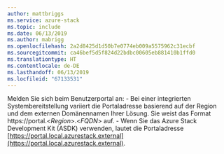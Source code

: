 ```yaml
---
author: mattbriggs
ms.service: azure-stack
ms.topic: include
ms.date: 06/13/2019
ms.author: mabrigg
ms.openlocfilehash: 2a2d8425d1d50b7e0774eb009a5575962c31ecbf
ms.sourcegitcommit: ca46bef5d5f824d22bdbc00605eb881410b1ffd0
ms.translationtype: HT
ms.contentlocale: de-DE
ms.lasthandoff: 06/13/2019
ms.locfileid: "67133531"
---
```

Melden Sie sich beim Benutzerportal an:
    - Bei einer integrierten Systembereitstellung variiert die Portaladresse basierend auf der Region und dem externen Domänennamen Ihrer Lösung. Sie weist das Format https://portal.&lt;*Region*&gt;.&lt;*FQDN*&gt; auf.
    - Wenn Sie das Azure Stack Development Kit (ASDK) verwenden, lautet die Portaladresse [https://portal.local.azurestack.external](https://portal.local.azurestack.external).